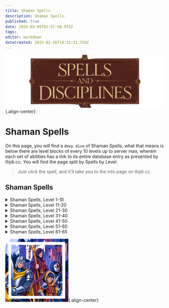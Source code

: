 ```yaml
---
title: Shaman Spells
description: Shaman Spells.
published: true
date: 2025-03-05T01:57:58.975Z
tags: 
editor: markdown
dateCreated: 2025-02-26T19:31:31.759Z
---
```


![spellsdisciplines.webp](/classes-and-abilities/spellsdisciplines.webp){.align-center}

# Shaman Spells


On this page, you will find a `deep dive` of Shaman Spells, what that means is below there are level blocks of every 10 levels up to server max, wherein each set of abilities has a link to its entire database entry as presented by thjdi.cc. You will find the page split by Spells by Level.


> Just click the spell, and it'll take you to the info page on thjdi.cc.

## Shaman Spells
<details>
	<summary> Shaman Spells, Level 1-10 </summary>

|Spell Name|Level|
|---|---|
|<a href="https://www.thjdi.cc/spell/93" target="_blank">Burst of Flame</a>|1|
|<a href="https://www.thjdi.cc/spell/213" target="_blank">Cure Disease</a>|1|
|<a href="https://www.thjdi.cc/spell/266" target="_blank">Dexterous Aura</a>|1|
|<a href="https://www.thjdi.cc/spell/225" target="_blank">Endure Cold</a>|1|
|<a href="https://www.thjdi.cc/spell/201" target="_blank">Flash of Light</a>|1|
|<a href="https://www.thjdi.cc/spell/267" target="_blank">Inner Fire</a>|1|
|<a href="https://www.thjdi.cc/spell/200" target="_blank">Minor Healing</a>|1|
|<a href="https://www.thjdi.cc/spell/40" target="_blank">Strengthen</a>|1|
|<a href="https://www.thjdi.cc/spell/205" target="_blank">True North</a>|1|
|<a href="https://www.thjdi.cc/spell/203" target="_blank">Cure Poison</a>|2|
|<a href="https://www.thjdi.cc/spell/272" target="_blank">Spirit Pouch</a>|2|
|<a href="https://www.thjdi.cc/spell/211" target="_blank">Summon Drink</a>|2|
|<a href="https://www.thjdi.cc/spell/269" target="_blank">Feet like Cat</a>|3|
|<a href="https://www.thjdi.cc/spell/274" target="_blank">Scale Skin</a>|3|
|<a href="https://www.thjdi.cc/spell/271" target="_blank">Fleeting Fury</a>|4|
|<a href="https://www.thjdi.cc/spell/275" target="_blank">Frost Rift</a>|4|
|<a href="https://www.thjdi.cc/spell/75" target="_blank">Sicken</a>|4|
|<a href="https://www.thjdi.cc/spell/270" target="_blank">Drowsy</a>|5|
|<a href="https://www.thjdi.cc/spell/224" target="_blank">Endure Fire</a>|5|
|<a href="https://www.thjdi.cc/spell/36" target="_blank">Gate</a>|5|
|<a href="https://www.thjdi.cc/spell/276" target="_blank">Serpent Sight</a>|6|
|<a href="https://www.thjdi.cc/spell/279" target="_blank">Spirit of Bear</a>|6|
|<a href="https://www.thjdi.cc/spell/50" target="_blank">Summon Food</a>|6|
|<a href="https://www.thjdi.cc/spell/212" target="_blank">Cure Blindness</a>|7|
|<a href="https://www.thjdi.cc/spell/238" target="_blank">Sense Animals</a>|7|
|<a href="https://www.thjdi.cc/spell/79" target="_blank">Spirit Sight</a>|7|
|<a href="https://www.thjdi.cc/spell/226" target="_blank">Endure Disease</a>|8|
|<a href="https://www.thjdi.cc/spell/277" target="_blank">Tainted Breath</a>|8|
|<a href="https://www.thjdi.cc/spell/2521" target="_blank">Talisman of the Beast</a>|8|
|<a href="https://www.thjdi.cc/spell/17" target="_blank">Light Healing</a>|9|
|<a href="https://www.thjdi.cc/spell/4056" target="_blank">Remove Minor Curse</a>|9|
|<a href="https://www.thjdi.cc/spell/278" target="_blank">Spirit of Wolf</a>|9|
|<a href="https://www.thjdi.cc/spell/255" target="_blank">Invisibility versus Animals</a>|10|
|<a href="https://www.thjdi.cc/spell/261" target="_blank">Levitate</a>|10|
|<a href="https://www.thjdi.cc/spell/284" target="_blank">Spirit of Snake</a>|10|

</details>

<details>
	<summary> Shaman Spells, Level 11-20 </summary>

|Spell Name|Level|
|---|---|
|<a href="https://www.thjdi.cc/spell/280" target="_blank">Burst of Strength</a>|11|
|<a href="https://www.thjdi.cc/spell/227" target="_blank">Endure Poison</a>|11|
|<a href="https://www.thjdi.cc/spell/283" target="_blank">Turtle Skin</a>|11|
|<a href="https://www.thjdi.cc/spell/281" target="_blank">Disempower</a>|12|
|<a href="https://www.thjdi.cc/spell/86" target="_blank">Enduring Breath</a>|12|
|<a href="https://www.thjdi.cc/spell/230" target="_blank">Root</a>|12|
|<a href="https://www.thjdi.cc/spell/4261" target="_blank">Reebo's Lesser Augury</a>|13|
|<a href="https://www.thjdi.cc/spell/505" target="_blank">Walking Sleep</a>|13|
|<a href="https://www.thjdi.cc/spell/40971" target="_blank">Bind Affinity</a>|14|
|<a href="https://www.thjdi.cc/spell/35" target="_blank">Bind Affinity</a>|14|
|<a href="https://www.thjdi.cc/spell/4285" target="_blank">Reebo's Lesser Cleansing</a>|14|
|<a href="https://www.thjdi.cc/spell/4273" target="_blank">Reebo's Lesser Exorcism</a>|14|
|<a href="https://www.thjdi.cc/spell/282" target="_blank">Spirit Strike</a>|14|
|<a href="https://www.thjdi.cc/spell/365" target="_blank">Infectious Cloud</a>|15|
|<a href="https://www.thjdi.cc/spell/345" target="_blank">Shrink</a>|15|
|<a href="https://www.thjdi.cc/spell/308" target="_blank">Frenzy</a>|16|
|<a href="https://www.thjdi.cc/spell/2522" target="_blank">Grow</a>|16|
|<a href="https://www.thjdi.cc/spell/3583" target="_blank">Tiny Companion</a>|16|
|<a href="https://www.thjdi.cc/spell/526" target="_blank">Insidious Fever</a>|17|
|<a href="https://www.thjdi.cc/spell/580" target="_blank">Vision</a>|17|
|<a href="https://www.thjdi.cc/spell/110" target="_blank">Malaise</a>|18|
|<a href="https://www.thjdi.cc/spell/148" target="_blank">Spirit of Cat</a>|18|
|<a href="https://www.thjdi.cc/spell/147" target="_blank">Spirit Strength</a>|18|
|<a href="https://www.thjdi.cc/spell/511" target="_blank">Affliction</a>|19|
|<a href="https://www.thjdi.cc/spell/48" target="_blank">Cancel Magic</a>|19|
|<a href="https://www.thjdi.cc/spell/228" target="_blank">Endure Magic</a>|19|
|<a href="https://www.thjdi.cc/spell/12" target="_blank">Healing</a>|19|
|<a href="https://www.thjdi.cc/spell/640" target="_blank">Creeping Vision</a>|20|
|<a href="https://www.thjdi.cc/spell/649" target="_blank">Protect</a>|20|

</details>

<details>
	<summary> Shaman Spells, Level 21-30 </summary>

|Spell Name|Level|
|---|---|
|<a href="https://www.thjdi.cc/spell/220" target="_blank">Spirit of Cheetah</a>|21|
|<a href="https://www.thjdi.cc/spell/146" target="_blank">Spirit of Monkey</a>|21|
|<a href="https://www.thjdi.cc/spell/149" target="_blank">Spirit of Ox</a>|21|
|<a href="https://www.thjdi.cc/spell/96" target="_blank">Counteract Disease</a>|22|
|<a href="https://www.thjdi.cc/spell/437" target="_blank">Poison Storm</a>|22|
|<a href="https://www.thjdi.cc/spell/424" target="_blank">Scale of Wolf</a>|22|
|<a href="https://www.thjdi.cc/spell/265" target="_blank">Cannibalize</a>|23|
|<a href="https://www.thjdi.cc/spell/508" target="_blank">Frost Strike</a>|23|
|<a href="https://www.thjdi.cc/spell/4262" target="_blank">Reebo's Augury</a>|23|
|<a href="https://www.thjdi.cc/spell/144" target="_blank">Regeneration</a>|23|
|<a href="https://www.thjdi.cc/spell/434" target="_blank">Envenomed Breath</a>|24|
|<a href="https://www.thjdi.cc/spell/4286" target="_blank">Reebo's Cleansing</a>|24|
|<a href="https://www.thjdi.cc/spell/4274" target="_blank">Reebo's Exorcism</a>|24|
|<a href="https://www.thjdi.cc/spell/4057" target="_blank">Remove Lesser Curse</a>|24|
|<a href="https://www.thjdi.cc/spell/61" target="_blank">Resist Cold</a>|24|
|<a href="https://www.thjdi.cc/spell/24957" target="_blank">A Little Luck</a>|25|
|<a href="https://www.thjdi.cc/spell/245" target="_blank">Befriend Animal</a>|25|
|<a href="https://www.thjdi.cc/spell/2523" target="_blank">Form of the Bear</a>|25|
|<a href="https://www.thjdi.cc/spell/24956" target="_blank">Lizard Liver</a>|25|
|<a href="https://www.thjdi.cc/spell/349" target="_blank">Rising Dexterity</a>|25|
|<a href="https://www.thjdi.cc/spell/95" target="_blank">Counteract Poison</a>|26|
|<a href="https://www.thjdi.cc/spell/39" target="_blank">Quickness</a>|26|
|<a href="https://www.thjdi.cc/spell/46" target="_blank">Ultravision</a>|26|
|<a href="https://www.thjdi.cc/spell/42" target="_blank">Invisibility</a>|27|
|<a href="https://www.thjdi.cc/spell/60" target="_blank">Resist Fire</a>|27|
|<a href="https://www.thjdi.cc/spell/506" target="_blank">Tagar's Insects</a>|27|
|<a href="https://www.thjdi.cc/spell/150" target="_blank">Alluring Aura</a>|28|
|<a href="https://www.thjdi.cc/spell/151" target="_blank">Raging Strength</a>|28|
|<a href="https://www.thjdi.cc/spell/15" target="_blank">Greater Healing</a>|29|
|<a href="https://www.thjdi.cc/spell/1885" target="_blank">Imbue Amber</a>|29|
|<a href="https://www.thjdi.cc/spell/1895" target="_blank">Imbue Diamond</a>|29|
|<a href="https://www.thjdi.cc/spell/1884" target="_blank">Imbue Ivory</a>|29|
|<a href="https://www.thjdi.cc/spell/1891" target="_blank">Imbue Jade</a>|29|
|<a href="https://www.thjdi.cc/spell/1886" target="_blank">Imbue Sapphire</a>|29|
|<a href="https://www.thjdi.cc/spell/162" target="_blank">Listless Power</a>|29|
|<a href="https://www.thjdi.cc/spell/3994" target="_blank">Mass Imbue Amber</a>|29|
|<a href="https://www.thjdi.cc/spell/3997" target="_blank">Mass Imbue Diamond</a>|29|
|<a href="https://www.thjdi.cc/spell/4000" target="_blank">Mass Imbue Ivory</a>|29|
|<a href="https://www.thjdi.cc/spell/4001" target="_blank">Mass Imbue Jade</a>|29|
|<a href="https://www.thjdi.cc/spell/4007" target="_blank">Mass Imbue Sapphire</a>|29|
|<a href="https://www.thjdi.cc/spell/4054" target="_blank">Spirit of the Shrew</a>|29|
|<a href="https://www.thjdi.cc/spell/326" target="_blank">Fury</a>|30|
|<a href="https://www.thjdi.cc/spell/161" target="_blank">Health</a>|30|
|<a href="https://www.thjdi.cc/spell/63" target="_blank">Resist Disease</a>|30|

</details>

<details>
	<summary> Shaman Spells, Level 31-40 </summary>

|Spell Name|Level|
|---|---|
|<a href="https://www.thjdi.cc/spell/160" target="_blank">Nimble</a>|31|
|<a href="https://www.thjdi.cc/spell/31" target="_blank">Scourge</a>|31|
|<a href="https://www.thjdi.cc/spell/431" target="_blank">Shifting Shield</a>|31|
|<a href="https://www.thjdi.cc/spell/260" target="_blank">Charm Animals</a>|32|
|<a href="https://www.thjdi.cc/spell/164" target="_blank">Companion Spirit</a>|32|
|<a href="https://www.thjdi.cc/spell/111" target="_blank">Malaisement</a>|32|
|<a href="https://www.thjdi.cc/spell/167" target="_blank">Talisman of Tnarg</a>|32|
|<a href="https://www.thjdi.cc/spell/131" target="_blank">Instill</a>|33|
|<a href="https://www.thjdi.cc/spell/4263" target="_blank">Reebo's Greater Augury</a>|33|
|<a href="https://www.thjdi.cc/spell/509" target="_blank">Winter's Roar</a>|33|
|<a href="https://www.thjdi.cc/spell/4092" target="_blank">Curse</a>|34|
|<a href="https://www.thjdi.cc/spell/4055" target="_blank">Pack Shrew</a>|34|
|<a href="https://www.thjdi.cc/spell/4287" target="_blank">Reebo's Greater Cleansing</a>|34|
|<a href="https://www.thjdi.cc/spell/4275" target="_blank">Reebo's Greater Exorcism</a>|34|
|<a href="https://www.thjdi.cc/spell/1427" target="_blank">Shock of the Tainted</a>|34|
|<a href="https://www.thjdi.cc/spell/62" target="_blank">Resist Poison</a>|35|
|<a href="https://www.thjdi.cc/spell/1428" target="_blank">Tumultuous Strength</a>|35|
|<a href="https://www.thjdi.cc/spell/384" target="_blank">Assiduous Vision</a>|36|
|<a href="https://www.thjdi.cc/spell/438" target="_blank">Gale of Poison</a>|36|
|<a href="https://www.thjdi.cc/spell/2524" target="_blank">Spirit of Bih`Li</a>|36|
|<a href="https://www.thjdi.cc/spell/155" target="_blank">Glamour</a>|37|
|<a href="https://www.thjdi.cc/spell/435" target="_blank">Venom of the Snake</a>|37|
|<a href="https://www.thjdi.cc/spell/577" target="_blank">Vigilant Spirit</a>|37|
|<a href="https://www.thjdi.cc/spell/754" target="_blank">Cannibalize II</a>|38|
|<a href="https://www.thjdi.cc/spell/527" target="_blank">Insidious Malady</a>|38|
|<a href="https://www.thjdi.cc/spell/2946" target="_blank">Remove Curse</a>|38|
|<a href="https://www.thjdi.cc/spell/507" target="_blank">Togor's Insects</a>|38|
|<a href="https://www.thjdi.cc/spell/134" target="_blank">Blinding Luminance</a>|39|
|<a href="https://www.thjdi.cc/spell/145" target="_blank">Chloroplast</a>|39|
|<a href="https://www.thjdi.cc/spell/152" target="_blank">Deftness</a>|39|
|<a href="https://www.thjdi.cc/spell/153" target="_blank">Furious Strength</a>|39|
|<a href="https://www.thjdi.cc/spell/6874" target="_blank">Spirit Salve</a>|39|
|<a href="https://www.thjdi.cc/spell/1285" target="_blank">Summon Companion</a>|40|
|<a href="https://www.thjdi.cc/spell/168" target="_blank">Talisman of Altuna</a>|40|

</details>

<details>
	<summary> Shaman Spells, Level 41-50 </summary>

|Spell Name|Level|
|---|---|
|<a href="https://www.thjdi.cc/spell/154" target="_blank">Agility</a>|41|
|<a href="https://www.thjdi.cc/spell/165" target="_blank">Guardian Spirit</a>|41|
|<a href="https://www.thjdi.cc/spell/163" target="_blank">Incapacitate</a>|41|
|<a href="https://www.thjdi.cc/spell/170" target="_blank">Alacrity</a>|42|
|<a href="https://www.thjdi.cc/spell/1429" target="_blank">Blast of Poison</a>|42|
|<a href="https://www.thjdi.cc/spell/389" target="_blank">Guardian</a>|42|
|<a href="https://www.thjdi.cc/spell/4093" target="_blank">Odium</a>|43|
|<a href="https://www.thjdi.cc/spell/64" target="_blank">Resist Magic</a>|43|
|<a href="https://www.thjdi.cc/spell/158" target="_blank">Stamina</a>|43|
|<a href="https://www.thjdi.cc/spell/510" target="_blank">Blizzard Blast</a>|44|
|<a href="https://www.thjdi.cc/spell/49" target="_blank">Nullify Magic</a>|44|
|<a href="https://www.thjdi.cc/spell/3694" target="_blank">Stoicism</a>|44|
|<a href="https://www.thjdi.cc/spell/166" target="_blank">Frenzied Spirit</a>|45|
|<a href="https://www.thjdi.cc/spell/337" target="_blank">Rage</a>|45|
|<a href="https://www.thjdi.cc/spell/2525" target="_blank">Harnessing of Spirit</a>|46|
|<a href="https://www.thjdi.cc/spell/159" target="_blank">Strength</a>|46|
|<a href="https://www.thjdi.cc/spell/156" target="_blank">Charisma</a>|47|
|<a href="https://www.thjdi.cc/spell/3573" target="_blank">Shock of Venom</a>|47|
|<a href="https://www.thjdi.cc/spell/98" target="_blank">Abolish Disease</a>|48|
|<a href="https://www.thjdi.cc/spell/157" target="_blank">Dexterity</a>|48|
|<a href="https://www.thjdi.cc/spell/112" target="_blank">Malosi</a>|48|
|<a href="https://www.thjdi.cc/spell/436" target="_blank">Envenomed Bolt</a>|49|
|<a href="https://www.thjdi.cc/spell/3454" target="_blank">Infusion of Spirit</a>|49|
|<a href="https://www.thjdi.cc/spell/6877" target="_blank">Kragg's Salve</a>|49|
|<a href="https://www.thjdi.cc/spell/32" target="_blank">Plague</a>|49|
|<a href="https://www.thjdi.cc/spell/6906" target="_blank">Spirit of the Puma</a>|50|
|<a href="https://www.thjdi.cc/spell/1430" target="_blank">Spirit Quickening</a>|50|
|<a href="https://www.thjdi.cc/spell/1570" target="_blank">Talisman of Jasinth</a>|50|

</details>

<details>
	<summary> Shaman Spells, Level 51-60 </summary>

|Spell Name|Level|
|---|---|
|<a href="https://www.thjdi.cc/spell/2881" target="_blank">Everlasting Breath</a>|51|
|<a href="https://www.thjdi.cc/spell/16228" target="_blank">Focus of Arcanum</a>|51|
|<a href="https://www.thjdi.cc/spell/132" target="_blank">Immobilize</a>|51|
|<a href="https://www.thjdi.cc/spell/2894" target="_blank">Levitation</a>|51|
|<a href="https://www.thjdi.cc/spell/1685" target="_blank">Muzzle of Mardu</a>|51|
|<a href="https://www.thjdi.cc/spell/9" target="_blank">Superior Healing</a>|51|
|<a href="https://www.thjdi.cc/spell/1588" target="_blank">Turgur's Insects</a>|51|
|<a href="https://www.thjdi.cc/spell/3842" target="_blank">Blood of Nadox</a>|52|
|<a href="https://www.thjdi.cc/spell/2526" target="_blank">Disinfecting Aura</a>|52|
|<a href="https://www.thjdi.cc/spell/21399" target="_blank">Eradicate Disease</a>|52|
|<a href="https://www.thjdi.cc/spell/1573" target="_blank">Insidious Decay</a>|52|
|<a href="https://www.thjdi.cc/spell/1819" target="_blank">Primal Essence</a>|52|
|<a href="https://www.thjdi.cc/spell/1568" target="_blank">Regrowth</a>|52|
|<a href="https://www.thjdi.cc/spell/1554" target="_blank">Spirit of Scale</a>|52|
|<a href="https://www.thjdi.cc/spell/1592" target="_blank">Cripple</a>|53|
|<a href="https://www.thjdi.cc/spell/1594" target="_blank">Deliriously Nimble</a>|53|
|<a href="https://www.thjdi.cc/spell/1571" target="_blank">Talisman of Shadoo</a>|53|
|<a href="https://www.thjdi.cc/spell/4094" target="_blank">Anathema</a>|54|
|<a href="https://www.thjdi.cc/spell/3574" target="_blank">Blast of Venom</a>|54|
|<a href="https://www.thjdi.cc/spell/1572" target="_blank">Cannibalize III</a>|54|
|<a href="https://www.thjdi.cc/spell/21400" target="_blank">Eradicate Curse</a>|54|
|<a href="https://www.thjdi.cc/spell/1586" target="_blank">Ice Strike</a>|54|
|<a href="https://www.thjdi.cc/spell/2527" target="_blank">Plague of Insects</a>|54|
|<a href="https://www.thjdi.cc/spell/2880" target="_blank">Remove Greater Curse</a>|54|
|<a href="https://www.thjdi.cc/spell/1595" target="_blank">Riotous Health</a>|54|
|<a href="https://www.thjdi.cc/spell/1584" target="_blank">Shroud of the Spirits</a>|54|
|<a href="https://www.thjdi.cc/spell/1526" target="_blank">Annul Magic</a>|55|
|<a href="https://www.thjdi.cc/spell/1290" target="_blank">Chloroblast</a>|55|
|<a href="https://www.thjdi.cc/spell/1431" target="_blank">Form of the Great Bear</a>|55|
|<a href="https://www.thjdi.cc/spell/8930" target="_blank">Idol of Malo</a>|55|
|<a href="https://www.thjdi.cc/spell/1574" target="_blank">Spirit of the Howler</a>|55|
|<a href="https://www.thjdi.cc/spell/1585" target="_blank">Talisman of Kragg</a>|55|
|<a href="https://www.thjdi.cc/spell/1587" target="_blank">Torrent of Poison</a>|55|
|<a href="https://www.thjdi.cc/spell/1575" target="_blank">Acumen</a>|56|
|<a href="https://www.thjdi.cc/spell/1590" target="_blank">Bane of Nife</a>|56|
|<a href="https://www.thjdi.cc/spell/171" target="_blank">Celerity</a>|56|
|<a href="https://www.thjdi.cc/spell/21398" target="_blank">Eradicate Poison</a>|56|
|<a href="https://www.thjdi.cc/spell/133" target="_blank">Paralyzing Earth</a>|56|
|<a href="https://www.thjdi.cc/spell/2528" target="_blank">Regrowth of Dar Khura</a>|56|
|<a href="https://www.thjdi.cc/spell/1577" target="_blank">Malosini</a>|57|
|<a href="https://www.thjdi.cc/spell/1593" target="_blank">Maniacal Strength</a>|57|
|<a href="https://www.thjdi.cc/spell/6907" target="_blank">Spirit of the Jaguar</a>|57|
|<a href="https://www.thjdi.cc/spell/1580" target="_blank">Talisman of the Brute</a>|57|
|<a href="https://www.thjdi.cc/spell/1579" target="_blank">Talisman of the Cat</a>|57|
|<a href="https://www.thjdi.cc/spell/2886" target="_blank">Acumen of Dar Khura</a>|58|
|<a href="https://www.thjdi.cc/spell/1332" target="_blank">Cannibalize IV</a>|58|
|<a href="https://www.thjdi.cc/spell/2435" target="_blank">Kragg's Mending</a>|58|
|<a href="https://www.thjdi.cc/spell/1596" target="_blank">Mortal Deftness</a>|58|
|<a href="https://www.thjdi.cc/spell/2529" target="_blank">Talisman of Epuration</a>|58|
|<a href="https://www.thjdi.cc/spell/1581" target="_blank">Talisman of the Rhino</a>|58|
|<a href="https://www.thjdi.cc/spell/1582" target="_blank">Talisman of the Serpent</a>|58|
|<a href="https://www.thjdi.cc/spell/1589" target="_blank">Tigir's Insects</a>|58|
|<a href="https://www.thjdi.cc/spell/4589" target="_blank">Incarnate Anew</a>|59|
|<a href="https://www.thjdi.cc/spell/1591" target="_blank">Pox of Bertoxxulous</a>|59|
|<a href="https://www.thjdi.cc/spell/1583" target="_blank">Talisman of the Raptor</a>|59|
|<a href="https://www.thjdi.cc/spell/1597" target="_blank">Unfailing Reverence</a>|59|
|<a href="https://www.thjdi.cc/spell/1599" target="_blank">Voice of the Berserker</a>|59|
|<a href="https://www.thjdi.cc/spell/2112" target="_blank">Ancient: Feral Avatar</a>|60|
|<a href="https://www.thjdi.cc/spell/2113" target="_blank">Ancient: Scourge of Nife</a>|60|
|<a href="https://www.thjdi.cc/spell/1598" target="_blank">Avatar</a>|60|
|<a href="https://www.thjdi.cc/spell/1432" target="_blank">Focus of Spirit</a>|60|
|<a href="https://www.thjdi.cc/spell/2530" target="_blank">Khura's Focusing</a>|60|
|<a href="https://www.thjdi.cc/spell/1578" target="_blank">Malo</a>|60|
|<a href="https://www.thjdi.cc/spell/1377" target="_blank">Primal Avatar</a>|60|
|<a href="https://www.thjdi.cc/spell/1576" target="_blank">Torpor</a>|60|

</details>

<details>
	<summary> Shaman Spells, Level 61-65 </summary>

|Spell Name|Level|
|---|---|
|<a href="https://www.thjdi.cc/spell/3378" target="_blank">Agility of the Wrulan</a>|61|
|<a href="https://www.thjdi.cc/spell/3380" target="_blank">Cloud of Grummus</a>|61|
|<a href="https://www.thjdi.cc/spell/3433" target="_blank">Replenishment</a>|61|
|<a href="https://www.thjdi.cc/spell/3379" target="_blank">Spear of Torment</a>|61|
|<a href="https://www.thjdi.cc/spell/6735" target="_blank">Spirit of the Leopard</a>|61|
|<a href="https://www.thjdi.cc/spell/3377" target="_blank">True Spirit</a>|61|
|<a href="https://www.thjdi.cc/spell/3381" target="_blank">Ancestral Guard</a>|62|
|<a href="https://www.thjdi.cc/spell/3382" target="_blank">Endurance of the Boar</a>|62|
|<a href="https://www.thjdi.cc/spell/3235" target="_blank">Focus of Soul</a>|62|
|<a href="https://www.thjdi.cc/spell/3195" target="_blank">Greater Immobilize</a>|62|
|<a href="https://www.thjdi.cc/spell/3595" target="_blank">Imbue Justice</a>|62|
|<a href="https://www.thjdi.cc/spell/3384" target="_blank">Talisman of the Tribunal</a>|62|
|<a href="https://www.thjdi.cc/spell/3383" target="_blank">Talisman of the Wrulan</a>|62|
|<a href="https://www.thjdi.cc/spell/3233" target="_blank">Tnarg's Mending</a>|62|
|<a href="https://www.thjdi.cc/spell/3441" target="_blank">Blessing of Replenishment</a>|63|
|<a href="https://www.thjdi.cc/spell/3591" target="_blank">Imbue Disease</a>|63|
|<a href="https://www.thjdi.cc/spell/3386" target="_blank">Malicious Decay</a>|63|
|<a href="https://www.thjdi.cc/spell/3387" target="_blank">Malosinia</a>|63|
|<a href="https://www.thjdi.cc/spell/3388" target="_blank">Strength of the Diaku</a>|63|
|<a href="https://www.thjdi.cc/spell/172" target="_blank">Swift Like the Wind</a>|63|
|<a href="https://www.thjdi.cc/spell/3389" target="_blank">Talisman of the Boar</a>|63|
|<a href="https://www.thjdi.cc/spell/3385" target="_blank">Tears of Saryrn</a>|63|
|<a href="https://www.thjdi.cc/spell/4095" target="_blank">Bane</a>|64|
|<a href="https://www.thjdi.cc/spell/3394" target="_blank">Breath of Ultor</a>|64|
|<a href="https://www.thjdi.cc/spell/3593" target="_blank">Imbue War</a>|64|
|<a href="https://www.thjdi.cc/spell/3196" target="_blank">Petrifying Earth</a>|64|
|<a href="https://www.thjdi.cc/spell/3391" target="_blank">Talisman of Celerity</a>|64|
|<a href="https://www.thjdi.cc/spell/3392" target="_blank">Talisman of the Diaku</a>|64|
|<a href="https://www.thjdi.cc/spell/3393" target="_blank">Tiny Terror</a>|64|
|<a href="https://www.thjdi.cc/spell/3390" target="_blank">Velium Strike</a>|64|
|<a href="https://www.thjdi.cc/spell/4979" target="_blank">Ancient: Chaotic Pain</a>|65|
|<a href="https://www.thjdi.cc/spell/4900" target="_blank">Balance of the Nihil</a>|65|
|<a href="https://www.thjdi.cc/spell/3396" target="_blank">Blood of Saryrn</a>|65|
|<a href="https://www.thjdi.cc/spell/4899" target="_blank">Breath of Trushar</a>|65|
|<a href="https://www.thjdi.cc/spell/4901" target="_blank">Daluda's Mending</a>|65|
|<a href="https://www.thjdi.cc/spell/3399" target="_blank">Ferine Avatar</a>|65|
|<a href="https://www.thjdi.cc/spell/3397" target="_blank">Focus of the Seventh</a>|65|
|<a href="https://www.thjdi.cc/spell/3395" target="_blank">Malos</a>|65|
|<a href="https://www.thjdi.cc/spell/3398" target="_blank">Quiescence</a>|65|

</details>

![pagebreak5.webp](/pagebreak5.webp){.align-center}